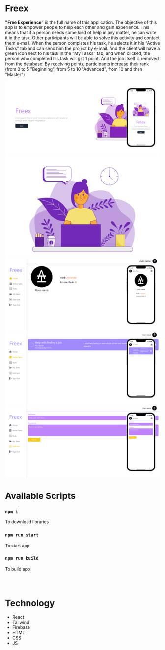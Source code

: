 # Freex
**"Free Experience"** is the full name of this application. The objective of this app is to empower people to help each other and gain experience. This means that if a person needs some kind of help in any matter, he can write it in the task. Other participants will be able to solve this activity and contact them e-mail. When the person completes his task, he selects it in his "Active Tasks" tab and can send him the project by e-mail. And the client will have a green icon next to his task in the "My Tasks" tab, and when clicked, the person who completed his task will get 1 point. And the job itself is removed from the database. By receiving points, participants increase their rank (from 0 to 5 "Beginning", from 5 to 10 "Advanced", from 10 and then "Master")

<img src="public/images/welcome2.jpg">
<img src="public/images/welcome.jpg">
<img src="public/images/home.jpg">
<img src="public/images/task.jpg">
<img src="public/images/addtask.jpg">

# Available Scripts

### `npm i`
To download libraries

### `npm run start`
To start app

### `npm run build`
To build app

<br>
<br>

# Technology
- React
- Tailwind
- Firebase
- HTML
- CSS
- JS

